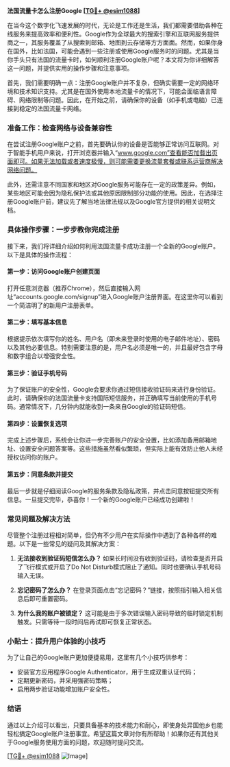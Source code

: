**法国流量卡怎么注册Google [[TG💪+ @esim1088](https://t.me/s/esim1088)]**

在当今这个数字化飞速发展的时代，无论是工作还是生活，我们都需要借助各种在线服务来提高效率和便利性。Google作为全球最大的搜索引擎和互联网服务提供商之一，其服务覆盖了从搜索到邮箱、地图到云存储等方方面面。然而，如果你身在国外，比如法国，可能会遇到一些注册或使用Google服务时的问题。尤其是当你手头只有法国的流量卡时，如何顺利注册Google账户呢？本文将为你详细解答这一问题，并提供实用的操作步骤和注意事项。

首先，我们需要明确一点：注册Google账户并不复杂，但确实需要一定的网络环境和技术知识支持。尤其是在国外使用本地流量卡的情况下，可能会面临语言障碍、网络限制等问题。因此，在开始之前，请确保你的设备（如手机或电脑）已连接到稳定的法国流量卡网络。

### **准备工作：检查网络与设备兼容性**

在尝试注册Google账户之前，首先要确认你的设备是否能够正常访问互联网。对于智能手机用户来说，打开浏览器并输入“www.google.com”查看能否加载出页面即可。如果无法加载或者速度极慢，则可能需要更换流量套餐或联系运营商解决网络问题。

此外，还需注意不同国家和地区对Google服务可能存在一定的政策差异。例如，某些地区可能会因为隐私保护法或其他原因限制部分功能的使用。因此，在选择注册Google账户前，建议先了解当地法律法规以及Google官方提供的相关说明文档。

### **具体操作步骤：一步步教你完成注册**

接下来，我们将详细介绍如何利用法国流量卡成功注册一个全新的Google账户。以下是具体的操作流程：

#### **第一步：访问Google账户创建页面**
打开任意浏览器（推荐Chrome），然后直接输入网址“accounts.google.com/signup”进入Google账户注册界面。在这里你可以看到一个简洁明了的新用户注册表单。

#### **第二步：填写基本信息**
根据提示依次填写你的姓名、用户名（即未来登录时使用的电子邮件地址）、密码以及其他必要信息。特别需要注意的是，用户名必须是唯一的，并且最好包含字母和数字组合以增强安全性。

#### **第三步：验证手机号码**
为了保证账户的安全性，Google会要求你通过短信接收验证码来进行身份验证。此时，请确保你的法国流量卡支持国际短信服务，并正确填写当前使用的手机号码。通常情况下，几分钟内就能收到一条来自Google的验证码短信。

#### **第四步：设置恢复选项**
完成上述步骤后，系统会让你进一步完善账户的安全设置，比如添加备用邮箱地址、设置安全问题答案等。这些措施虽然看似繁琐，但实际上能有效防止他人未经授权访问你的账户。

#### **第五步：同意条款并提交**
最后一步就是仔细阅读Google的服务条款及隐私政策，并点击同意按钮提交所有信息。一旦提交完毕，恭喜你！一个新的Google账户已经成功创建啦！

### **常见问题及解决方法**

尽管整个注册过程相对简单，但仍有不少用户在实际操作中遇到了各种各样的难题。以下是一些常见的疑问及其解决方案：

1. **无法接收到验证码短信怎么办？**
   如果长时间没有收到验证码，请检查是否开启了飞行模式或开启了Do Not Disturb模式阻止了通知。同时也要确认手机号码输入无误。

2. **忘记密码了怎么办？**
   在登录页面点击“忘记密码？”链接，按照指引输入相关信息后即可重置密码。

3. **为什么我的账户被锁定？**
   这可能是由于多次错误输入密码导致的临时锁定机制触发。只需等待一段时间后再试即可恢复正常状态。

### **小贴士：提升用户体验的小技巧**

为了让自己的Google账户更加便捷易用，这里有几个小技巧供参考：
- 安装官方应用程序Google Authenticator，用于生成双重认证代码；
- 定期更新密码，并采用强密码策略；
- 启用两步验证功能增加账户安全性。

### **结语**

通过以上介绍可以看出，只要具备基本的技术能力和耐心，即使身处异国他乡也能轻松搞定Google账户注册事宜。希望这篇文章对你有所帮助！如果你还有其他关于Google服务使用方面的问题，欢迎随时提问交流。

[[TG💪+ @esim1088](https://t.me/s/esim1088) ![Image](https://i.postimg.cc/4NQfJmqS/Snipaste-2025-05-13-00-14-12.png)]